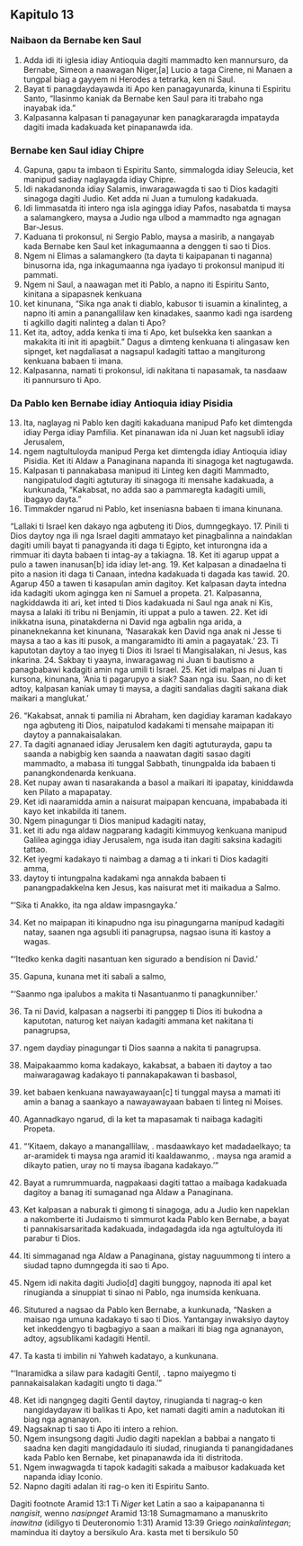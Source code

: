 Kapitulo 13
-----------

### Naibaon da Bernabe ken Saul

1. Adda idi iti iglesia idiay Antioquia dagiti mammadto ken mannursuro, da Bernabe, Simeon a naawagan Niger,[a] Lucio a taga Cirene, ni Manaen a tungpal biag a gayyem ni Herodes a tetrarka, ken ni Saul.
2. Bayat ti panagdaydayawda iti Apo ken panagayunarda, kinuna ti Espiritu Santo, “Ilasinmo kaniak da Bernabe ken Saul para iti trabaho nga inayabak ida.”
3. Kalpasanna kalpasan ti panagayunar ken panagkararagda impatayda dagiti imada kadakuada ket pinapanawda ida.

### Bernabe ken Saul idiay Chipre

4. Gapuna, gapu ta imbaon ti Espiritu Santo, simmalogda idiay Seleucia, ket manipud sadiay naglayagda idiay Chipre.
5. Idi nakadanonda idiay Salamis, inwaragawagda ti sao ti Dios kadagiti sinagoga dagiti Judio. Ket adda ni Juan a tumulong kadakuada.
6. Idi limmasatda iti intero nga isla agingga idiay Pafos, nasabatda ti maysa a salamangkero, maysa a Judio nga ulbod a mammadto nga agnagan Bar-Jesus.
7. Kaduana ti prokonsul, ni Sergio Pablo, maysa a masirib, a nangayab kada Bernabe ken Saul ket inkagumaanna a denggen ti sao ti Dios.
8. Ngem ni Elimas a salamangkero (ta dayta ti kaipapanan ti naganna) binusorna ida, nga inkagumaanna nga iyadayo ti prokonsul manipud iti pammati.
9. Ngem ni Saul, a naawagan met iti Pablo, a napno iti Espiritu Santo, kinitana a sipapasnek kenkuana
10. ket kinunana, “Sika nga anak ti diablo, kabusor ti isuamin a kinalinteg, a napno iti amin a panangallilaw ken kinadakes, saanmo kadi nga isardeng ti agkillo dagiti nalinteg a dalan ti Apo?
11. Ket ita, adtoy, adda kenka ti ima ti Apo, ket bulsekka ken saankan a makakita iti init iti apagbiit.” Dagus a dimteng kenkuana ti alingasaw ken sipnget, ket nagdaliasat a nagsapul kadagiti tattao a mangiturong kenkuana babaen ti imana.
12. Kalpasanna, namati ti prokonsul, idi nakitana ti napasamak, ta nasdaaw iti pannursuro ti Apo.

### Da Pablo ken Bernabe idiay Antioquia idiay Pisidia

13. Ita, naglayag ni Pablo ken dagiti kakaduana manipud Pafo ket dimtengda idiay Perga idiay Pamfilia. Ket pinanawan ida ni Juan ket nagsubli idiay Jerusalem,
14. ngem nagtultuloyda manipud Perga ket dimtengda idiay Antioquia idiay Pisidia. Ket iti Aldaw a Panaginana napanda iti sinagoga ket nagtugawda.
15. Kalpasan ti pannakabasa manipud iti Linteg ken dagiti Mammadto, nangipatulod dagiti agtuturay iti sinagoga iti mensahe kadakuada, a kunkunada, “Kakabsat, no adda sao a pammaregta kadagiti umili, ibagayo dayta.”
16. Timmakder ngarud ni Pablo, ket inseniasna babaen ti imana kinunana.

“Lallaki ti Israel ken dakayo nga agbuteng iti Dios, dumngegkayo.
17. Pinili ti Dios daytoy nga ili nga Israel dagiti ammatayo ket pinagbalinna a naindaklan dagiti umili bayat ti panagyanda iti daga ti Egipto, ket inturongna ida a rimmuar iti dayta babaen ti intag-ay a takiagna.
18. Ket iti agarup uppat a pulo a tawen inanusan[b] ida idiay let-ang.
19. Ket kalpasan a dinadaelna ti pito a nasion iti daga ti Canaan, intedna kadakuada ti dagada kas tawid.
20. Agarup 450 a tawen ti kasapulan amin dagitoy. Ket kalpasan dayta intedna ida kadagiti ukom agingga ken ni Samuel a propeta.
21. Kalpasanna, nagkiddawda iti ari, ket inted ti Dios kadakuada ni Saul nga anak ni Kis, maysa a lalaki iti tribu ni Benjamin, iti uppat a pulo a tawen.
22. Ket idi inikkatna isuna, pinatakderna ni David nga agbalin nga arida, a pinaneknekanna ket kinunana, ‘Nasarakak ken David nga anak ni Jesse ti maysa a tao a kas iti pusok, a mangaramidto iti amin a pagayatak.’
23. Ti kaputotan daytoy a tao inyeg ti Dios iti Israel ti Mangisalakan, ni Jesus, kas inkarina.
24. Sakbay ti yaayna, inwaragawag ni Juan ti bautismo a panagbabawi kadagiti amin nga umili ti Israel.
25. Ket idi malpas ni Juan ti kursona, kinunana, ‘Ania ti pagarupyo a siak? Saan nga isu. Saan, no di ket adtoy, kalpasan kaniak umay ti maysa, a dagiti sandalias dagiti sakana diak maikari a manglukat.’

26. “Kakabsat, annak ti pamilia ni Abraham, ken dagidiay karaman kadakayo nga agbuteng iti Dios, naipatulod kadakami ti mensahe maipapan iti daytoy a pannakaisalakan.
27. Ta dagiti agnanaed idiay Jerusalem ken dagiti agtuturayda, gapu ta saanda a nabigbig ken saanda a naawatan dagiti sasao dagiti mammadto, a mabasa iti tunggal Sabbath, tinungpalda ida babaen ti panangkondenarda kenkuana.
28. Ket nupay awan ti nasarakanda a basol a maikari iti ipapatay, kiniddawda ken Pilato a mapapatay.
29. Ket idi naaramidda amin a naisurat maipapan kencuana, impababada iti kayo ket inkabilda iti tanem.
30. Ngem pinagungar ti Dios manipud kadagiti natay,
31. ket iti adu nga aldaw nagparang kadagiti kimmuyog kenkuana manipud Galilea agingga idiay Jerusalem, nga isuda itan dagiti saksina kadagiti tattao.
32. Ket iyegmi kadakayo ti naimbag a damag a ti inkari ti Dios kadagiti amma,
33. daytoy ti intungpalna kadakami nga annakda babaen ti panangpadakkelna ken Jesus, kas naisurat met iti maikadua a Salmo.

“‘Sika ti Anakko, ita nga aldaw impasngayka.’

34. Ket no maipapan iti kinapudno nga isu pinagungarna manipud kadagiti natay, saanen nga agsubli iti panagrupsa, nagsao isuna iti kastoy a wagas.

“‘Itedko kenka dagiti nasantuan ken sigurado a bendision ni David.’

35. Gapuna, kunana met iti sabali a salmo,

“‘Saanmo nga ipalubos a makita ti Nasantuanmo ti panagkunniber.’

36. Ta ni David, kalpasan a nagserbi iti panggep ti Dios iti bukodna a kaputotan, naturog ket naiyan kadagiti ammana ket nakitana ti panagrupsa,
37. ngem daydiay pinagungar ti Dios saanna a nakita ti panagrupsa.
38. Maipakaammo koma kadakayo, kakabsat, a babaen iti daytoy a tao maiwaragawag kadakayo ti pannakapakawan ti basbasol,
39. ket babaen kenkuana nawayawayaan[c] ti tunggal maysa a mamati iti amin a banag a saankayo a nawayawayaan babaen ti linteg ni Moises.
40. Agannadkayo ngarud, di la ket ta mapasamak ti naibaga kadagiti Propeta.

41. “‘Kitaem, dakayo a manangallilaw, .
    masdaawkayo ket madadaelkayo;
    ta ar-aramidek ti maysa nga aramid iti kaaldawanmo, .
    maysa nga aramid a dikayto patien, uray no ti maysa ibagana kadakayo.’”

42. Bayat a rumrummuarda, nagpakaasi dagiti tattao a maibaga kadakuada dagitoy a banag iti sumaganad nga Aldaw a Panaginana.
43. Ket kalpasan a naburak ti gimong ti sinagoga, adu a Judio ken napeklan a nakomberte iti Judaismo ti simmurot kada Pablo ken Bernabe, a bayat ti pannakisarsaritada kadakuada, indagadagda ida nga agtultuloyda iti parabur ti Dios.

44. Iti simmaganad nga Aldaw a Panaginana, gistay naguummong ti intero a siudad tapno dumngegda iti sao ti Apo.
45. Ngem idi nakita dagiti Judio[d] dagiti bunggoy, napnoda iti apal ket rinugianda a sinuppiat ti sinao ni Pablo, nga inumsida kenkuana.
46. Situtured a nagsao da Pablo ken Bernabe, a kunkunada, “Nasken a maisao nga umuna kadakayo ti sao ti Dios. Yantangay inwaksiyo daytoy ket inkeddengyo ti bagbagiyo a saan a maikari iti biag nga agnanayon, adtoy, agsublikami kadagiti Hentil.
47. Ta kasta ti imbilin ni Yahweh kadatayo, a kunkunana.

“‘Inaramidka a silaw para kadagiti Gentil, .
tapno maiyegmo ti pannakaisalakan kadagiti ungto ti daga.’”

48. Ket idi nangngeg dagiti Gentil daytoy, rinugianda ti nagrag-o ken nangidaydayaw iti balikas ti Apo, ket namati dagiti amin a nadutokan iti biag nga agnanayon.
49. Nagsaknap ti sao ti Apo iti intero a rehion.
50. Ngem insungsong dagiti Judio dagiti napeklan a babbai a nangato ti saadna ken dagiti mangidadaulo iti siudad, rinugianda ti panangidadanes kada Pablo ken Bernabe, ket pinapanawda ida iti distritoda.
51. Ngem inwagwagda ti tapok kadagiti sakada a maibusor kadakuada ket napanda idiay Iconio.
52. Napno dagiti adalan iti rag-o ken iti Espiritu Santo.

Dagiti footnote
Aramid 13:1 Ti *Niger* ket Latin a sao a kaipapananna ti *nangisit*, wenno *nasipnget*
Aramid 13:18 Sumagmamano a manuskrito *inawitna* (idiligyo ti Deuteronomio 1:31)
Aramid 13:39 Griego *nainkalintegan*; mamindua iti daytoy a bersikulo
Ara. kasta met ti bersikulo 50